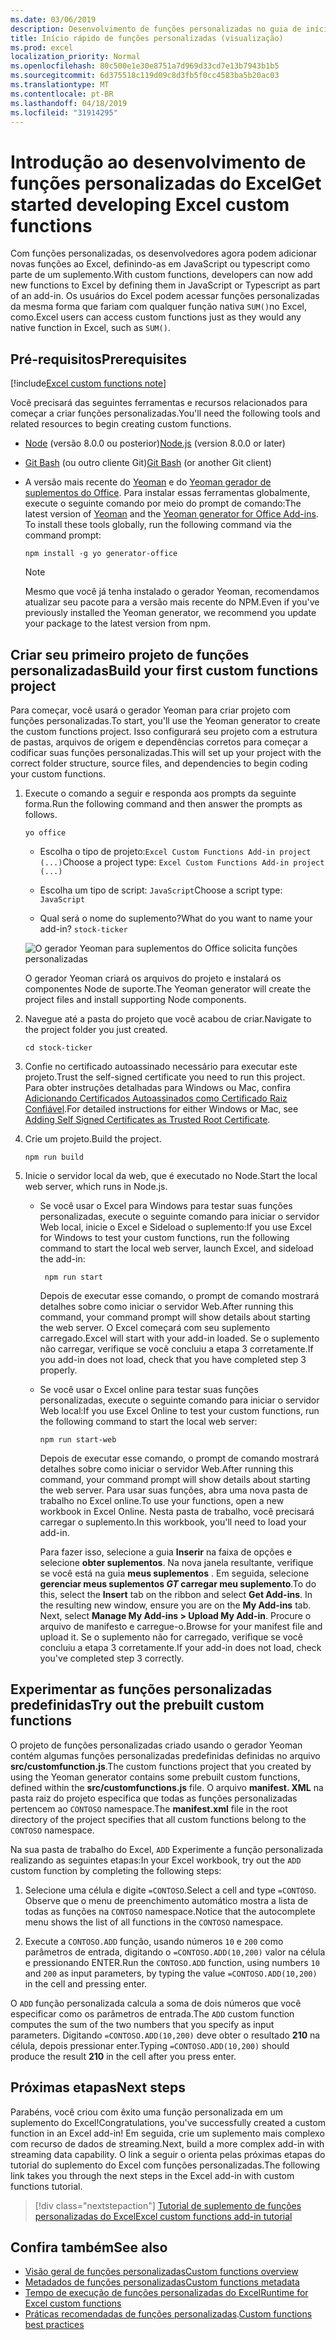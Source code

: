 ```yaml
---
ms.date: 03/06/2019
description: Desenvolvimento de funções personalizadas no guia de início rápido do Excel.
title: Início rápido de funções personalizadas (visualização)
ms.prod: excel
localization_priority: Normal
ms.openlocfilehash: 80c500e1e30e8751a7d969d33cd7e13b7943b1b5
ms.sourcegitcommit: 6d375518c119d09c8d3fb5f0cc4583ba5b20ac03
ms.translationtype: MT
ms.contentlocale: pt-BR
ms.lasthandoff: 04/18/2019
ms.locfileid: "31914295"
---
```

# <a name="get-started-developing-excel-custom-functions"></a><span data-ttu-id="fbdfc-103">Introdução ao desenvolvimento de funções personalizadas do Excel</span><span class="sxs-lookup"><span data-stu-id="fbdfc-103">Get started developing Excel custom functions</span></span>

<span data-ttu-id="fbdfc-104">Com funções personalizadas, os desenvolvedores agora podem adicionar novas funções ao Excel, definindo-as em JavaScript ou typescript como parte de um suplemento.</span><span class="sxs-lookup"><span data-stu-id="fbdfc-104">With custom functions, developers can now add new functions to Excel by defining them in JavaScript or Typescript as part of an add-in.</span></span> <span data-ttu-id="fbdfc-105">Os usuários do Excel podem acessar funções personalizadas da mesma forma que fariam com qualquer função nativa `SUM()`no Excel, como.</span><span class="sxs-lookup"><span data-stu-id="fbdfc-105">Excel users can access custom functions just as they would any native function in Excel, such as `SUM()`.</span></span>

## <a name="prerequisites"></a><span data-ttu-id="fbdfc-106">Pré-requisitos</span><span class="sxs-lookup"><span data-stu-id="fbdfc-106">Prerequisites</span></span>

[!include[Excel custom functions note](../includes/excel-custom-functions-note.md)]

<span data-ttu-id="fbdfc-107">Você precisará das seguintes ferramentas e recursos relacionados para começar a criar funções personalizadas.</span><span class="sxs-lookup"><span data-stu-id="fbdfc-107">You'll need the following tools and related resources to begin creating custom functions.</span></span>

- <span data-ttu-id="fbdfc-108">[Node](https://nodejs.org/en/) (versão 8.0.0 ou posterior)</span><span class="sxs-lookup"><span data-stu-id="fbdfc-108">[Node.js](https://nodejs.org/en/) (version 8.0.0 or later)</span></span>

- <span data-ttu-id="fbdfc-109">[Git Bash](https://git-scm.com/downloads) (ou outro cliente Git)</span><span class="sxs-lookup"><span data-stu-id="fbdfc-109">[Git Bash](https://git-scm.com/downloads) (or another Git client)</span></span>

- <span data-ttu-id="fbdfc-110">A versão mais recente do [Yeoman](https://yeoman.io/) e do [Yeoman gerador de suplementos do Office](https://www.npmjs.com/package/generator-office). Para instalar essas ferramentas globalmente, execute o seguinte comando por meio do prompt de comando:</span><span class="sxs-lookup"><span data-stu-id="fbdfc-110">The latest version of [Yeoman](https://yeoman.io/) and the [Yeoman generator for Office Add-ins](https://www.npmjs.com/package/generator-office). To install these tools globally, run the following command via the command prompt:</span></span>

    ```
    npm install -g yo generator-office
    ```

    > [!NOTE]
    > <span data-ttu-id="fbdfc-111">Mesmo que você já tenha instalado o gerador Yeoman, recomendamos atualizar seu pacote para a versão mais recente do NPM.</span><span class="sxs-lookup"><span data-stu-id="fbdfc-111">Even if you've previously installed the Yeoman generator, we recommend you update your package to the latest version from npm.</span></span>

## <a name="build-your-first-custom-functions-project"></a><span data-ttu-id="fbdfc-112">Criar seu primeiro projeto de funções personalizadas</span><span class="sxs-lookup"><span data-stu-id="fbdfc-112">Build your first custom functions project</span></span>

<span data-ttu-id="fbdfc-113">Para começar, você usará o gerador Yeoman para criar projeto com funções personalizadas.</span><span class="sxs-lookup"><span data-stu-id="fbdfc-113">To start, you'll use the Yeoman generator to create the custom functions project.</span></span> <span data-ttu-id="fbdfc-114">Isso configurará seu projeto com a estrutura de pastas, arquivos de origem e dependências corretos para começar a codificar suas funções personalizadas.</span><span class="sxs-lookup"><span data-stu-id="fbdfc-114">This will set up your project with the correct folder structure, source files, and dependencies to begin coding your custom functions.</span></span>

1. <span data-ttu-id="fbdfc-115">Execute o comando a seguir e responda aos prompts da seguinte forma.</span><span class="sxs-lookup"><span data-stu-id="fbdfc-115">Run the following command and then answer the prompts as follows.</span></span>

    ```
    yo office
    ```

    - <span data-ttu-id="fbdfc-116">Escolha o tipo de projeto:`Excel Custom Functions Add-in project (...)`</span><span class="sxs-lookup"><span data-stu-id="fbdfc-116">Choose a project type: `Excel Custom Functions Add-in project (...)`</span></span>

    - <span data-ttu-id="fbdfc-117">Escolha um tipo de script: `JavaScript`</span><span class="sxs-lookup"><span data-stu-id="fbdfc-117">Choose a script type: `JavaScript`</span></span>

    - <span data-ttu-id="fbdfc-118">Qual será o nome do suplemento?</span><span class="sxs-lookup"><span data-stu-id="fbdfc-118">What do you want to name your add-in?</span></span> `stock-ticker`

    ![O gerador Yeoman para suplementos do Office solicita funções personalizadas](../images/12-10-fork-cf-pic.jpg)

    <span data-ttu-id="fbdfc-120">O gerador Yeoman criará os arquivos do projeto e instalará os componentes Node de suporte.</span><span class="sxs-lookup"><span data-stu-id="fbdfc-120">The Yeoman generator will create the project files and install supporting Node components.</span></span>

2. <span data-ttu-id="fbdfc-121">Navegue até a pasta do projeto que você acabou de criar.</span><span class="sxs-lookup"><span data-stu-id="fbdfc-121">Navigate to the project folder you just created.</span></span>

    ```
    cd stock-ticker
    ```

3. <span data-ttu-id="fbdfc-122">Confie no certificado autoassinado necessário para executar este projeto.</span><span class="sxs-lookup"><span data-stu-id="fbdfc-122">Trust the self-signed certificate you need to run this project.</span></span> <span data-ttu-id="fbdfc-123">Para obter instruções detalhadas para Windows ou Mac, confira [Adicionando Certificados Autoassinados como Certificado Raiz Confiável](https://github.com/OfficeDev/generator-office/blob/master/src/docs/ssl.md).</span><span class="sxs-lookup"><span data-stu-id="fbdfc-123">For detailed instructions for either Windows or Mac, see [Adding Self Signed Certificates as Trusted Root Certificate](https://github.com/OfficeDev/generator-office/blob/master/src/docs/ssl.md).</span></span>  

4. <span data-ttu-id="fbdfc-124">Crie um projeto.</span><span class="sxs-lookup"><span data-stu-id="fbdfc-124">Build the project.</span></span>

    ```
    npm run build
    ```

5. <span data-ttu-id="fbdfc-125">Inicie o servidor local da web, que é executado no Node.</span><span class="sxs-lookup"><span data-stu-id="fbdfc-125">Start the local web server, which runs in Node.js.</span></span>

    - <span data-ttu-id="fbdfc-126">Se você usar o Excel para Windows para testar suas funções personalizadas, execute o seguinte comando para iniciar o servidor Web local, inicie o Excel e Sideload o suplemento:</span><span class="sxs-lookup"><span data-stu-id="fbdfc-126">If you use Excel for Windows to test your custom functions, run the following command to start the local web server, launch Excel, and sideload the add-in:</span></span>

        ```
         npm run start
        ```
        <span data-ttu-id="fbdfc-127">Depois de executar esse comando, o prompt de comando mostrará detalhes sobre como iniciar o servidor Web.</span><span class="sxs-lookup"><span data-stu-id="fbdfc-127">After running this command, your command prompt will show details about starting the web server.</span></span> <span data-ttu-id="fbdfc-128">O Excel começará com seu suplemento carregado.</span><span class="sxs-lookup"><span data-stu-id="fbdfc-128">Excel will start with your add-in loaded.</span></span> <span data-ttu-id="fbdfc-129">Se o suplemento não carregar, verifique se você concluiu a etapa 3 corretamente.</span><span class="sxs-lookup"><span data-stu-id="fbdfc-129">If you add-in does not load, check that you have completed step 3 properly.</span></span>

    - <span data-ttu-id="fbdfc-130">Se você usar o Excel online para testar suas funções personalizadas, execute o seguinte comando para iniciar o servidor Web local:</span><span class="sxs-lookup"><span data-stu-id="fbdfc-130">If you use Excel Online to test your custom functions, run the following command to start the local web server:</span></span>

        ```
        npm run start-web
        ```

         <span data-ttu-id="fbdfc-131">Depois de executar esse comando, o prompt de comando mostrará detalhes sobre como iniciar o servidor Web.</span><span class="sxs-lookup"><span data-stu-id="fbdfc-131">After running this command, your command prompt will show details about starting the web server.</span></span> <span data-ttu-id="fbdfc-132">Para usar suas funções, abra uma nova pasta de trabalho no Excel online.</span><span class="sxs-lookup"><span data-stu-id="fbdfc-132">To use your functions, open a new workbook in Excel Online.</span></span> <span data-ttu-id="fbdfc-133">Nesta pasta de trabalho, você precisará carregar o suplemento.</span><span class="sxs-lookup"><span data-stu-id="fbdfc-133">In this workbook, you'll need to load your add-in.</span></span> 

        <span data-ttu-id="fbdfc-134">Para fazer isso, selecione a guia **Inserir** na faixa de opções e selecione **obter suplementos**. Na nova janela resultante, verifique se você está na guia **meus suplementos** . Em seguida, selecione **gerenciar meus suplementos _GT_ carregar meu suplemento**.</span><span class="sxs-lookup"><span data-stu-id="fbdfc-134">To do this, select the **Insert** tab on the ribbon and select **Get Add-ins**. In the resulting new window, ensure you are on the **My Add-ins** tab. Next, select **Manage My Add-ins > Upload My Add-in**.</span></span> <span data-ttu-id="fbdfc-135">Procure o arquivo de manifesto e carregue-o.</span><span class="sxs-lookup"><span data-stu-id="fbdfc-135">Browse for your manifest file and upload it.</span></span> <span data-ttu-id="fbdfc-136">Se o suplemento não for carregado, verifique se você concluiu a etapa 3 corretamente.</span><span class="sxs-lookup"><span data-stu-id="fbdfc-136">If your add-in does not load, check you've completed step 3 correctly.</span></span>

## <a name="try-out-the-prebuilt-custom-functions"></a><span data-ttu-id="fbdfc-137">Experimentar as funções personalizadas predefinidas</span><span class="sxs-lookup"><span data-stu-id="fbdfc-137">Try out the prebuilt custom functions</span></span>

<span data-ttu-id="fbdfc-138">O projeto de funções personalizadas criado usando o gerador Yeoman contém algumas funções personalizadas predefinidas definidas no arquivo **src/customfunction.js**.</span><span class="sxs-lookup"><span data-stu-id="fbdfc-138">The custom functions project that you created by using the Yeoman generator contains some prebuilt custom functions, defined within the **src/customfunctions.js** file.</span></span> <span data-ttu-id="fbdfc-139">O arquivo **manifest. XML** na pasta raiz do projeto especifica que todas as funções personalizadas pertencem ao `CONTOSO` namespace.</span><span class="sxs-lookup"><span data-stu-id="fbdfc-139">The **manifest.xml** file in the root directory of the project specifies that all custom functions belong to the `CONTOSO` namespace.</span></span>

<span data-ttu-id="fbdfc-140">Na sua pasta de trabalho do Excel, `ADD` Experimente a função personalizada realizando as seguintes etapas:</span><span class="sxs-lookup"><span data-stu-id="fbdfc-140">In your Excel workbook, try out the `ADD` custom function by completing the following steps:</span></span>

1. <span data-ttu-id="fbdfc-141">Selecione uma célula e digite `=CONTOSO`.</span><span class="sxs-lookup"><span data-stu-id="fbdfc-141">Select a cell and type `=CONTOSO`.</span></span> <span data-ttu-id="fbdfc-142">Observe que o menu de preenchimento automático mostra a lista de todas as funções na `CONTOSO` namespace.</span><span class="sxs-lookup"><span data-stu-id="fbdfc-142">Notice that the autocomplete menu shows the list of all functions in the `CONTOSO` namespace.</span></span>

2. <span data-ttu-id="fbdfc-143">Execute a `CONTOSO.ADD` função, usando números `10` e `200` como parâmetros de entrada, digitando o `=CONTOSO.ADD(10,200)` valor na célula e pressionando ENTER.</span><span class="sxs-lookup"><span data-stu-id="fbdfc-143">Run the `CONTOSO.ADD` function, using numbers `10` and `200` as input parameters, by typing the value `=CONTOSO.ADD(10,200)` in the cell and pressing enter.</span></span>

<span data-ttu-id="fbdfc-144">O `ADD` função personalizada calcula a soma de dois números que você especificar como os parâmetros de entrada.</span><span class="sxs-lookup"><span data-stu-id="fbdfc-144">The `ADD` custom function computes the sum of the two numbers that you specify as input parameters.</span></span> <span data-ttu-id="fbdfc-145">Digitando `=CONTOSO.ADD(10,200)` deve obter o resultado **210** na célula, depois pressionar enter.</span><span class="sxs-lookup"><span data-stu-id="fbdfc-145">Typing `=CONTOSO.ADD(10,200)` should produce the result **210** in the cell after you press enter.</span></span>

## <a name="next-steps"></a><span data-ttu-id="fbdfc-146">Próximas etapas</span><span class="sxs-lookup"><span data-stu-id="fbdfc-146">Next steps</span></span>

<span data-ttu-id="fbdfc-147">Parabéns, você criou com êxito uma função personalizada em um suplemento do Excel!</span><span class="sxs-lookup"><span data-stu-id="fbdfc-147">Congratulations, you've successfully created a custom function in an Excel add-in!</span></span> <span data-ttu-id="fbdfc-148">Em seguida, crie um suplemento mais complexo com recurso de dados de streaming.</span><span class="sxs-lookup"><span data-stu-id="fbdfc-148">Next, build a more complex add-in with streaming data capability.</span></span> <span data-ttu-id="fbdfc-149">O link a seguir o orienta pelas próximas etapas do tutorial do suplemento do Excel com funções personalizadas.</span><span class="sxs-lookup"><span data-stu-id="fbdfc-149">The following link takes you through the next steps in the Excel add-in with custom functions tutorial.</span></span>

> [!div class="nextstepaction"]
> [<span data-ttu-id="fbdfc-150">Tutorial de suplemento de funções personalizadas do Excel</span><span class="sxs-lookup"><span data-stu-id="fbdfc-150">Excel custom functions add-in tutorial</span></span>](../tutorials/excel-tutorial-create-custom-functions.md#create-a-custom-function-that-requests-data-from-the-web
)

## <a name="see-also"></a><span data-ttu-id="fbdfc-151">Confira também</span><span class="sxs-lookup"><span data-stu-id="fbdfc-151">See also</span></span>

* [<span data-ttu-id="fbdfc-152">Visão geral de funções personalizadas</span><span class="sxs-lookup"><span data-stu-id="fbdfc-152">Custom functions overview</span></span>](../excel/custom-functions-overview.md)
* [<span data-ttu-id="fbdfc-153">Metadados de funções personalizadas</span><span class="sxs-lookup"><span data-stu-id="fbdfc-153">Custom functions metadata</span></span>](../excel/custom-functions-json.md)
* [<span data-ttu-id="fbdfc-154">Tempo de execução de funções personalizadas do Excel</span><span class="sxs-lookup"><span data-stu-id="fbdfc-154">Runtime for Excel custom functions</span></span>](../excel/custom-functions-runtime.md)
* <span data-ttu-id="fbdfc-155">[Práticas recomendadas de funções personalizadas](../excel/custom-functions-best-practices.md).</span><span class="sxs-lookup"><span data-stu-id="fbdfc-155">[Custom functions best practices](../excel/custom-functions-best-practices.md)</span></span>
